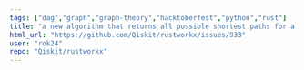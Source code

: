 ```yaml
---
tags: ["dag","graph","graph-theory","hacktoberfest","python","rust"]
title: "a new algorithm that returns all possible shortest paths for a source target pair"
html_url: "https://github.com/Qiskit/rustworkx/issues/933"
user: "rok24"
repo: "Qiskit/rustworkx"
---
```


